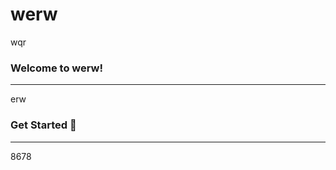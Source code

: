 # werw

wqr
<br />

### Welcome to werw!
<hr>
erw
<br />

### Get Started <g-emoji class="g-emoji" alias="rocket" fallback-src="https://github.githubassets.com/images/icons/emoji/unicode/1f680.png">🚀</g-emoji>
<hr>
8678
<br />
